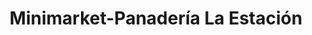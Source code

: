 ---
title: "Minimarket-Panadería La Estación"
url: /la-linea-de-la-concepcion/minimarket-panaderia-la-estacion/
shop: comodidad
---